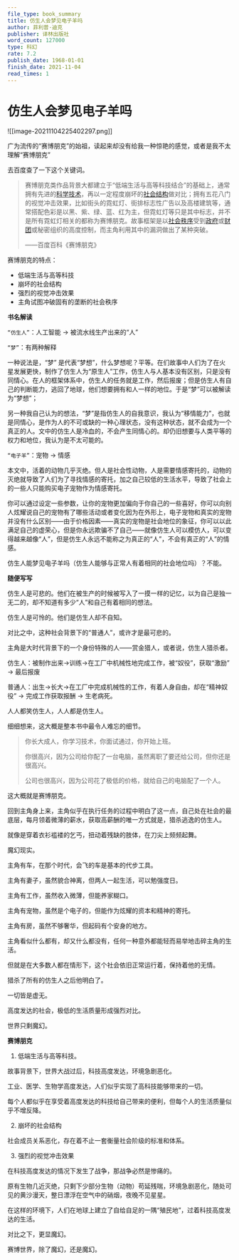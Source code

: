 ```yaml
---
file_type: book_summary
title: 仿生人会梦见电子羊吗
author: 菲利普·迪克
publisher: 译林出版社
word_count: 127000
type: 科幻
rate: 7.2
publish_date: 1968-01-01
finish_date: 2021-11-04
read_times: 1
---
```



# 仿生人会梦见电子羊吗

![[image-20211104225402297.png]]


广为流传的“赛博朋克”的始祖，读起来却没有给我一种惊艳的感觉，或者是我不太理解“赛博朋克”

去百度查了一下这个关键词。

> 赛博朋克类作品背景大都建立于“低端生活与高等科技结合”的基础上，通常拥有先进的[科学技术](https://baike.baidu.com/item/科学技术/3348043)，再以一定程度崩坏的[社会结构](https://baike.baidu.com/item/社会结构/82310)做对比；拥有五花八门的视觉冲击效果，比如街头的霓虹灯、街排标志性广告以及高楼建筑等，通常搭配色彩是以黑、紫、绿、蓝、红为主，但霓虹灯等只是其中标志，并不是所有霓虹灯相关的都称为赛博朋克。故事框架是以[社会秩序](https://baike.baidu.com/item/社会秩序/6157440)受到[政府](https://baike.baidu.com/item/政府/1416952)或[财团](https://baike.baidu.com/item/财团/436908)或秘密组织的高度控制，而主角利用其中的漏洞做出了某种突破。
>
> ——百度百科《赛博朋克》

赛博朋克的特点：

- 低端生活与高等科技
- 崩坏的社会结构
- 强烈的视觉冲击效果
- 主角试图冲破固有的垄断的社会秩序



**书名解读**

`“仿生人”`：人工智能 -> 被流水线生产出来的“人”

`“梦”`：有两种解释

一种说法是，“梦” 是代表“梦想”，什么梦想呢？平等。在们故事中人们为了在火星发展更快，制作了仿生人为“原生人”工作，仿生人与人基本没有区别，只是没有同情心。在人的框架体系中，仿生人的任务就是工作，然后报废；但是仿生人有自己的判断能力，逃回了地球，他们想要拥有和人一样的地位。于是“梦”可以被解读为“梦想”；

另一种我自己认为的想法，“梦”是指仿生人的自我意识，我认为“移情能力”，也就是同情心，是作为人的不可或缺的一种心理状态，没有这种状态，就不会成为一个真正的人。文中的仿生人是冷血的，不会产生同情心的。却仍旧想要与人类平等的权力和地位，我认为是不太可能的。

`“电子羊”`：宠物 -> 情感

本文中，活着的动物几乎灭绝。但人是社会性动物，人是需要情感寄托的，动物的灭绝就导致了人们为了寻找情感的寄托，加之自己较低的生活水平，导致了社会上的一些人只能购买电子宠物作为情感寄托。

你可以通过设定一些参数，让你的宠物更加偏向于你自己的一些喜好，你可以向别人炫耀说自己的宠物有了哪些活动或者变化因为在外形上，电子宠物和真实的宠物并没有什么区别——由于价格因素——真实的宠物是社会地位的象征，你可以以此满足自己的虚荣心，但是你永远欺骗不了自己——就像仿生人可以模仿人，可以变得越来越像“人”，但是仿生人永远不能称之为真正的“人”，不会有真正的“人”的情感。

仿生人能梦见电子羊吗（仿生人能够与正常人有着相同的社会地位吗）？不能。



**随便写写**

仿生人是可悲的。他们在被生产的时候被写入了一摸一样的记忆，以为自己是独一无二的，却不知道有多少“人”和自己有着相同的想法。

仿生人是可怜的。他们是仿生人却不自知。

对比之中，这种社会背景下的“普通人”，或许才是最可悲的。

主角是大时代背景下的一个身份特殊的人——赏金猎人，或者说，仿生人猎杀者。

仿生人：被制作出来->训练->在工厂中机械性地完成工作，被“奴役”，获取“激励” -> 最后报废

普通人：出生->长大->在工厂中完成机械性的工作，有着人身自由，却在“精神奴役” -> 完成工作获取报酬 -> 生老病死。

人人都笑仿生人，人人都是仿生人。

细细想来，这大概是整本书中最令人难忘的细节。

> 你长大成人，你学习技术，你面试通过，你开始上班。
>
> 你很高兴，因为公司给你配了一台电脑，虽然离职了要还给公司，但你还是很高兴。
>
> 公司也很高兴，因为公司花了极低的价格，就给自己的电脑配了一个人。

这大概就是赛博朋克。

回到主角身上来，主角似乎在执行任务的过程中明白了这一点，自己处在社会的最底层，每月领着微薄的薪水，获取高薪酬的唯一方式就是，猎杀逃逸的仿生人。

就像是穿着衣衫褴褛的乞丐，扭动着残缺的肢体，在刀尖上频频起舞。

魔幻现实。

主角有车，在那个时代，会飞的车是基本的代步工具。

主角有妻子，虽然貌合神离，但两人一起生活，可以勉强度日。

主角有工作，虽然收入微薄，但能养家糊口。

主角有宠物，虽然是个电子的，但能作为炫耀的资本和精神的寄托。

主角有房，虽然不够奢华，但起码有个安身的地方。

主角看似什么都有，却又什么都没有，任何一种意外都能轻而易举地击碎主角的生活。

但就是在大多数人都在情形下，这个社会依旧正常运行着，保持着他的无情。

猎杀了所有的仿生人之后他明白了。

一切皆是虚无。

高度发达的社会，极低的生活质量形成强烈对比。

世界只剩魔幻。



**赛博朋克**

1. 低端生活与高等科技。

故事背景下，世界大战过后，科技高度发达，环境急剧恶化。

工业、医学、生物学高度发达，人们似乎实现了高科技能够带来的一切。

每个人都似乎在享受着高度发达的科技给自己带来的便利，但每个人的生活质量似乎不增反降。

2. 崩坏的社会结构

社会成员关系恶化，存在着不止一套衡量社会阶级的标准和体系。

3. 强烈的视觉冲击效果

在科技高度发达的情况下发生了战争，那战争必然是惨痛的。

原有生物几近灭绝，只剩下少部分生物（动物）苟延残喘，环境急剧恶化，随处可见的黄沙漫天，整日漂浮在空气中的硝烟，夜晚不见星星。

在这样的环境下，人们在地球上建立了自给自足的一隅“殖民地”，过着科技高度发达的生活。

对比之下，更显魔幻。

赛博世界，除了魔幻，还是魔幻。





